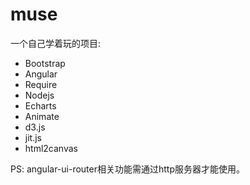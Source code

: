 <h1>muse</h1>
<p>一个自己学着玩的项目:</p>
<ul>
    <li>Bootstrap</li>
    <li>Angular</li>
    <li>Require</li>
    <li>Nodejs</li>
    <li>Echarts</li>
    <li>Animate</li>
    <li>d3.js</li>
    <li>jit.js</li>
    <li>html2canvas</li>
</ul>

PS: angular-ui-router相关功能需通过http服务器才能使用。